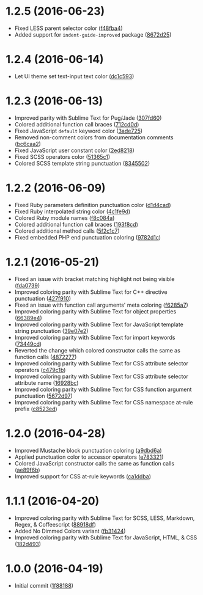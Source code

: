 # 1.2.5 (2016-06-23)

- Fixed LESS parent selector color ([f48fba4](https://github.com/Briles/gruvbox-atom/commit/f48fba418601d9f4e85b13cc418dc7c1fb502717))
- Added support for `indent-guide-improved` package ([8672d25](https://github.com/Briles/gruvbox-atom/commit/8672d253bdbc0efcdd7c1e15e80ec3505e91ac75))

# 1.2.4 (2016-06-14)

- Let UI theme set text-input text color ([dc1c593](https://github.com/Briles/gruvbox-atom/commit/dc1c593590aba54c37dea2558a29f5975c6c31fa))

# 1.2.3 (2016-06-13)

- Improved parity with Sublime Text for Pug/Jade ([307fd60](https://github.com/Briles/gruvbox-atom/commit/307fd607e4061ec36fda88d2b18053aa7c44298d))
- Colored additional function call braces ([712cd0d](https://github.com/Briles/gruvbox-atom/commit/712cd0d839ca9fa754edc69c7fcc07fc621dd613))
- Fixed JavaScript `default` keyword color ([3ade725](https://github.com/Briles/gruvbox-atom/commit/3ade7252e32743410aa30b6790631ea00290e3bd))
- Removed non-comment colors from documentation comments ([bc6caa2](https://github.com/Briles/gruvbox-atom/commit/bc6caa238ec326258eb1acdd49c76418d09ab94f))
- Fixed JavaScript user constant color ([2ed8218](https://github.com/Briles/gruvbox-atom/commit/2ed8218bf2a591beeddfa9c9cd54c37ee059bfeb))
- Fixed SCSS operators color ([51365c1](https://github.com/Briles/gruvbox-atom/commit/51365c15e9c367ea41a8e831c7207864833406c5))
- Colored SCSS template string punctuation ([8345502](https://github.com/Briles/gruvbox-atom/commit/8345502ca2d4d6ef95cb1f3948bf6a533e9b3c63))

# 1.2.2 (2016-06-09)

- Fixed Ruby parameters definition punctuation color ([d1d4cad](https://github.com/Briles/gruvbox-atom/commit/d1d4cad2b47fee9820ec85e51f9d28d86132c935))
- Fixed Ruby interpolated string color ([4c1fe9d](https://github.com/Briles/gruvbox-atom/commit/4c1fe9d980bec41e7f52d88b045349e9f9a82e2e))
- Colored Ruby module names ([f8c084a](https://github.com/Briles/gruvbox-atom/commit/f8c084ac2d789c001dbf91f878323b5e42cd51d9))
- Colored additional function call braces ([193f8cd](https://github.com/Briles/gruvbox-atom/commit/193f8cd2390e1560a8b755722a4350116daa8c00))
- Colored additional method calls ([5f2c1c7](https://github.com/Briles/gruvbox-atom/commit/5f2c1c7f1cc0b6675819fd90ce106841346eb7ef))
- Fixed embedded PHP end punctuation coloring ([9782d1c](https://github.com/Briles/gruvbox-atom/commit/9782d1c4be15b811a7c465fdaac78b98f4ee9feb))

# 1.2.1 (2016-05-21)

- Fixed an issue with bracket matching highlight not being visible ([fda0739](https://github.com/Briles/gruvbox-atom/commit/fda0739c0b9a795aac51672ae85fdeefe032ca41))
- Improved coloring parity with Sublime Text for C++ directive punctuation ([427f910](https://github.com/Briles/gruvbox-atom/commit/427f9103213de2990da6a2b26d526c70258c061a))
- Fixed an issue with function call arguments' meta coloring ([f6285a7](https://github.com/Briles/gruvbox-atom/commit/f6285a734f5d0123526ddf2f4e2b4abd6c3090a1))
- Improved coloring parity with Sublime Text for object properties ([66389e4](https://github.com/Briles/gruvbox-atom/commit/66389e4d42b28e79cf33d52a81e6799cc562af36))
- Improved coloring parity with Sublime Text for JavaScript template string punctuation ([39e07e2](https://github.com/Briles/gruvbox-atom/commit/39e07e2075be7d94b5082ec3330e8bf1ba6e537c))
- Improved coloring parity with Sublime Text for import keywords ([73449cd](https://github.com/Briles/gruvbox-atom/commit/73449cd9ff5998b49d7e6fab7bfe0e838c66f3d4))
- Reverted the change which colored constructor calls the same as function calls ([4872277](https://github.com/Briles/gruvbox-atom/commit/48722776570fc4f61b360b7cec8e52207d33347e))
- Improved coloring parity with Sublime Text for CSS attribute selector operators ([c479c1b](https://github.com/Briles/gruvbox-atom/commit/c479c1b262e7e99a184de9745c2f7c61b1ee256d))
- Improved coloring parity with Sublime Text for CSS attribute selector attribute name ([16928bc](https://github.com/Briles/gruvbox-atom/commit/16928bc62cd0754a79c3bb8bc7fe5b3fab0e2af6))
- Improved coloring parity with Sublime Text for CSS function argument punctuation ([5672d97](https://github.com/Briles/gruvbox-atom/commit/5672d9793b62d127c455c016d7f16eb9bf808457))
- Improved coloring parity with Sublime Text for CSS namespace at-rule prefix ([c8523ed](https://github.com/Briles/gruvbox-atom/commit/c8523ed28bfc9e4e87e49387572e2349eae4b011))

# 1.2.0 (2016-04-28)

- Improved Mustache block punctuation coloring ([a9dbd6a](https://github.com/Briles/gruvbox-atom/commit/a9dbd6a73292faf739fc47489ea9fd88db28e4af))
- Applied punctuation color to accessor operators ([e783321](https://github.com/Briles/gruvbox-atom/commit/e783321717f13b8f4147a5cf658507180a0b00a6))
- Colored JavaScript constructor calls the same as function calls ([ae89f6b](https://github.com/Briles/gruvbox-atom/commit/ae89f6b029126b625f9e512bae92e681282b8a65))
- Improved support for CSS at-rule keywords ([ca1ddba](https://github.com/Briles/gruvbox-atom/commit/ca1ddba11e3a1e1688c7809b553b896e3c2d6574))

# 1.1.1 (2016-04-20)

- Improved coloring parity with Sublime Text for SCSS, LESS, Markdown, Regex, & Coffeescript ([88918df](https://github.com/Briles/gruvbox-atom/commit/88918df50d19ed0f89729a180352535620bb4bd3))
- Added No Dimmed Colors variant ([fb31424](https://github.com/Briles/gruvbox-atom/commit/fb314242a59d00b13984990da3e053edd5988ee4))
- Improved coloring parity with Sublime Text for JavaScript, HTML, & CSS ([182d493](https://github.com/Briles/gruvbox-atom/commit/182d493b55f01fb8a808db50139338ed973f34ab))

# 1.0.0 (2016-04-19)

- Initial commit ([1f88188](https://github.com/Briles/gruvbox-atom/commit/1f88188ff0ff20dc417b0c2ea665e4e91ec8b0e6))
